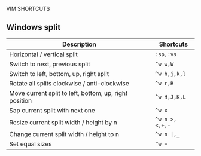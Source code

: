 VIM SHORTCUTS

Windows split
-------------

Description | Shortcuts
----------- | ---------
Horizontal / vertical split | `:sp,:vs`
Switch to next, previous split | `^w w,W`
Switch to left, bottom, up, right split | `^w h,j,k,l`     
Rotate all splits clockwise / anti-clockwise | `^w r,R`
Move current split to left, bottom, up, right position | `^w H,J,K,L`
Sap current split with next one | `^w x`
Resize current split width / height by n | `^w n >,<,+,-`
Change current split width / height to n | `^w n \|,_`
Set equal sizes | `^w =`
